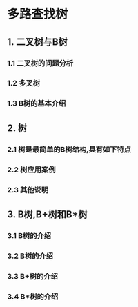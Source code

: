 # 多路查找树

## 1. 二叉树与B树

### 1.1 二叉树的问题分析

### 1.2 多叉树

### 1.3 B树的基本介绍

## 2. 树

### 2.1 树是最简单的B树结构,具有如下特点



### 2.2 树应用案例



### 2.3 其他说明





## 3. B树,B+树和B*树



### 3.1 B树的介绍



### 3.2 B树的介绍



### 3.3 B+树的介绍



### 3.4 B*树的介绍